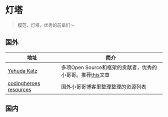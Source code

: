 # 灯塔
> 模范、灯塔，优秀的前辈们～

## 国外
地址|简介
-|-
[Yehuda Katz](https://yehudakatz.com/about/)| 多项Open Source和框架的贡献者，优秀的小哥哥。推荐[this](https://yehudakatz.com/2011/08/11/understanding-javascript-function-invocation-and-this/)文章
[codingheroes resources](http://codingheroes.io/resources/)| 国外小哥哥博客里整理整理的资源列表

## 国内

